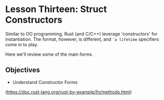 # Lesson Thirteen: Struct Constructors 

Similar to OO programming, Rust (and C/C++) leverage 'constructors' for instantiation.  The format, however,
is different, and ``` 'a lifetime ``` specifiers come in to play.

Here we'll review some of the main forms.

## Objectives 
- Understand Constructor Forms 

(https://doc.rust-lang.org/rust-by-example/fn/methods.html)

